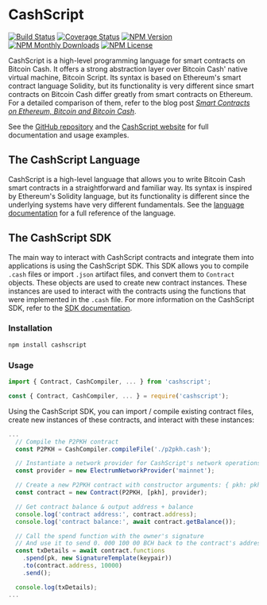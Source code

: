 # CashScript

[![Build Status](https://travis-ci.org/Bitcoin-com/cashscript.svg)](https://travis-ci.org/Bitcoin-com/cashscript)
[![Coverage Status](https://img.shields.io/codecov/c/github/Bitcoin-com/cashscript.svg)](https://codecov.io/gh/Bitcoin-com/cashscript/)
[![NPM Version](https://img.shields.io/npm/v/cashscript.svg)](https://www.npmjs.com/package/cashscript)
[![NPM Monthly Downloads](https://img.shields.io/npm/dm/cashscript.svg)](https://www.npmjs.com/package/cashscript)
[![NPM License](https://img.shields.io/npm/l/cashscript.svg)](https://www.npmjs.com/package/cashscript)

CashScript is a high-level programming language for smart contracts on Bitcoin Cash. It offers a strong abstraction layer over Bitcoin Cash' native virtual machine, Bitcoin Script. Its syntax is based on Ethereum's smart contract language Solidity, but its functionality is very different since smart contracts on Bitcoin Cash differ greatly from smart contracts on Ethereum. For a detailed comparison of them, refer to the blog post [*Smart Contracts on Ethereum, Bitcoin and Bitcoin Cash*](https://kalis.me/smart-contracts-eth-btc-bch/).

See the [GitHub repository](https://github.com/Bitcoin-com/cashscript) and the [CashScript website](https://cashscript.org) for full documentation and usage examples.

## The CashScript Language
CashScript is a high-level language that allows you to write Bitcoin Cash smart contracts in a straightforward and familiar way. Its syntax is inspired by Ethereum's Solidity language, but its functionality is different since the underlying systems have very different fundamentals. See the [language documentation](https://cashscript.org/docs/language/) for a full reference of the language.

## The CashScript SDK
The main way to interact with CashScript contracts and integrate them into applications is using the CashScript SDK. This SDK allows you to compile `.cash` files or import `.json` artifact files, and convert them to `Contract` objects. These objects are used to create new contract instances. These instances are used to interact with the contracts using the functions that were implemented in the `.cash` file. For more information on the CashScript SDK, refer to the [SDK documentation](https://cashscript.org/docs/sdk/).

### Installation
```bash
npm install cashscript
```

### Usage
```ts
import { Contract, CashCompiler, ... } from 'cashscript';
```

```js
const { Contract, CashCompiler, ... } = require('cashscript');
```

Using the CashScript SDK, you can import / compile existing contract files, create new instances of these contracts, and interact with these instances:

```ts
...
  // Compile the P2PKH contract
  const P2PKH = CashCompiler.compileFile('./p2pkh.cash');

  // Instantiate a network provider for CashScript's network operations
  const provider = new ElectrumNetworkProvider('mainnet');

  // Create a new P2PKH contract with constructor arguments: { pkh: pkh }
  const contract = new Contract(P2PKH, [pkh], provider);

  // Get contract balance & output address + balance
  console.log('contract address:', contract.address);
  console.log('contract balance:', await contract.getBalance());

  // Call the spend function with the owner's signature
  // And use it to send 0. 000 100 00 BCH back to the contract's address
  const txDetails = await contract.functions
    .spend(pk, new SignatureTemplate(keypair))
    .to(contract.address, 10000)
    .send();

  console.log(txDetails);
...
```
